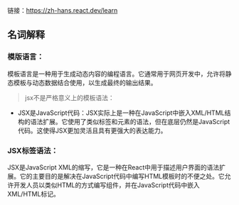 链接：https://zh-hans.react.dev/learn

## 名词解释

### 模版语言：

模板语言是一种用于生成动态内容的编程语言。它通常用于网页开发中，允许将静态模板与动态数据结合使用，以生成最终的输出结果。

>jsx不是严格意义上的模板语法：
* JSX是JavaScript代码：JSX实际上是一种在JavaScript中嵌入XML/HTML结构的语法扩展。它使用了类似标签和元素的语法，但在底层仍然是JavaScript代码。这使得JSX更加灵活且具有更强大的表达能力。

### JSX标签语法：
JSX是JavaScript XML的缩写，它是一种在React中用于描述用户界面的语法扩展。它的主要目的是解决在JavaScript代码中编写HTML模板时的不便之处。它允许开发人员以类似HTML的方式编写组件，并在JavaScript代码中嵌入XML/HTML标记。
